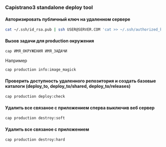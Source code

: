 ### Capistrano3 standalone deploy tool

#### Авторизировать публичный ключ на удаленном сервере

```sh
cat ~/.ssh/id_rsa.pub | ssh USER@SERVER.COM 'cat >> ~/.ssh/authorized_keys'
```

#### Вызов задачи для production окружения

```sh
cap ИМЯ_ОКРУЖЕНИЯ ИМЯ_ЗАДАЧИ 
```

Например

```sh
cap production info:image_magick
```

#### Проверить доступность удаленного репозитория и создать базовые каталоги (deploy_to, deploy_to/shared, deploy_to/releases)

```sh
cap production deploy:check
```

#### Удалить все связаное с приложением сперва выключив веб сервер

```sh
cap production destroy:soft
```

#### Удалить все связаное с приложением

```sh
cap production destroy:hard
```